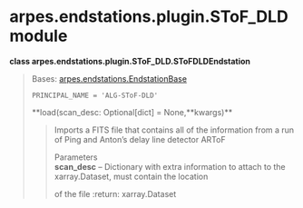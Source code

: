 arpes.endstations.plugin.SToF\_DLD module
=========================================

**class arpes.endstations.plugin.SToF\_DLD.SToFDLDEndstation**

> Bases:
> [arpes.endstations.EndstationBase](arpes.endstations#arpes.endstations.EndstationBase)
>
> `PRINCIPAL_NAME = 'ALG-SToF-DLD'`
>
> **load(scan\_desc: Optional\[dict\] = None,**kwargs)\*\*
>
> > Imports a FITS file that contains all of the information from a run
> > of Ping and Anton’s delay line detector ARToF
> >
> > Parameters  
> > **scan\_desc** – Dictionary with extra information to attach to the
> > xarray.Dataset, must contain the location
> >
> > of the file :return: xarray.Dataset
